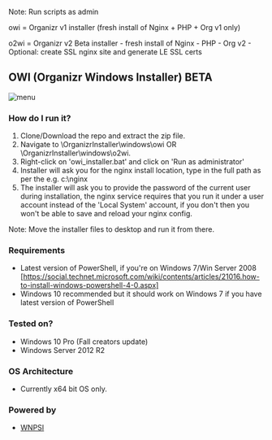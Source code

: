 Note: Run scripts as admin

owi = Organizr v1 installer (fresh install of Nginx + PHP + Org v1 only)

o2wi = Organizr v2 Beta installer 
       - fresh install of Nginx 
       - PHP
       - Org v2
       - Optional: create SSL nginx site and generate LE SSL certs

## OWI (Organizr Windows Installer) BETA


![menu](https://i.imgur.com/N6u9X7d.png)

### How do I run it?
1. Clone/Download the repo and extract the zip file.
2. Navigate to \OrganizrInstaller\windows\owi OR \OrganizrInstaller\windows\o2wi. 
3. Right-click on 'owi_installer.bat' and click on 'Run as administrator'
4. Installer will ask you for the nginx install location, type in the full path as per the e.g. c:\nginx
5. The installer will ask you to provide the password of the current user during installation, the nginx service requires that you run it under a user account instead of the 'Local System' account, if you don't then you won't be able to save and reload your nginx config.

Note: Move the installer files to desktop and run it from there.

### Requirements
- Latest version of PowerShell, if you're on Windows 7/Win Server 2008 [https://social.technet.microsoft.com/wiki/contents/articles/21016.how-to-install-windows-powershell-4-0.aspx]
- Windows 10 recommended but it should work on Windows 7 if you have latest version of PowerShell

### Tested on?
- Windows 10 Pro (Fall creators update)
- Windows Server 2012 R2

### OS Architecture
- Currently x64 bit OS only.

### Powered by
- [WNPSI](https://github.com/elmerfdz/WNPSI)